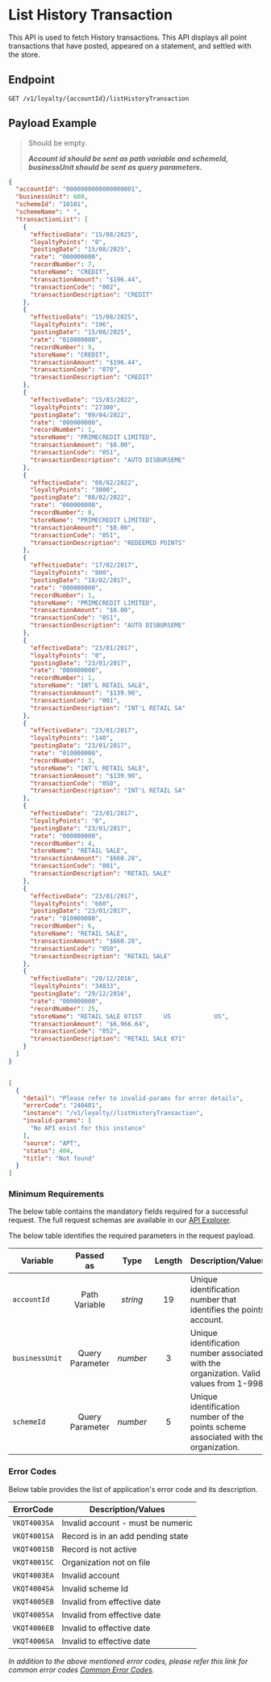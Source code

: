 # List History Transaction

This API is used to fetch History transactions. This API displays all point transactions that have posted, appeared on a statement, and settled with the store.

## Endpoint

`GET /v1/loyalty/{accountId}/listHistoryTransaction`

## Payload Example

<!--
type: tab
titles: Request, Response, Error
-->

>Should be empty.
>
>***Account id should be sent as path variable and schemeId, businessUnit should be sent as query parameters.***

<!--
type: tab
-->

```json
{
  "accountId": "0000000000000000001",
  "businessUnit": 600,
  "schemeId": "10101",
  "schemeName": " ",
  "transactionList": [
    {
      "effectiveDate": "15/08/2025",
      "loyaltyPoints": "0",
      "postingDate": "15/08/2025",
      "rate": "000000000",
      "recordNumber": 7,
      "storeName": "CREDIT",
      "transactionAmount": "$196.44",
      "transactionCode": "002",
      "transactionDescription": "CREDIT"
    },
    {
      "effectiveDate": "15/08/2025",
      "loyaltyPoints": "196",
      "postingDate": "15/08/2025",
      "rate": "010000000",
      "recordNumber": 9,
      "storeName": "CREDIT",
      "transactionAmount": "$196.44",
      "transactionCode": "070",
      "transactionDescription": "CREDIT"
    },
    {
      "effectiveDate": "15/03/2022",
      "loyaltyPoints": "27300",
      "postingDate": "09/04/2022",
      "rate": "000000000",
      "recordNumber": 1,
      "storeName": "PRIMECREDIT LIMITED",
      "transactionAmount": "$0.00",
      "transactionCode": "051",
      "transactionDescription": "AUTO DISBURSEME"
    },
    {
      "effectiveDate": "08/02/2022",
      "loyaltyPoints": "3000",
      "postingDate": "08/02/2022",
      "rate": "000000000",
      "recordNumber": 0,
      "storeName": "PRIMECREDIT LIMITED",
      "transactionAmount": "$0.00",
      "transactionCode": "051",
      "transactionDescription": "REDEEMED POINTS"
    },
    {
      "effectiveDate": "17/02/2017",
      "loyaltyPoints": "800",
      "postingDate": "18/02/2017",
      "rate": "000000000",
      "recordNumber": 1,
      "storeName": "PRIMECREDIT LIMITED",
      "transactionAmount": "$0.00",
      "transactionCode": "051",
      "transactionDescription": "AUTO DISBURSEME"
    },
    {
      "effectiveDate": "23/01/2017",
      "loyaltyPoints": "0",
      "postingDate": "23/01/2017",
      "rate": "000000000",
      "recordNumber": 1,
      "storeName": "INT'L RETAIL SALE",
      "transactionAmount": "$139.90",
      "transactionCode": "001",
      "transactionDescription": "INT'L RETAIL SA"
    },
    {
      "effectiveDate": "23/01/2017",
      "loyaltyPoints": "140",
      "postingDate": "23/01/2017",
      "rate": "010000000",
      "recordNumber": 3,
      "storeName": "INT'L RETAIL SALE",
      "transactionAmount": "$139.90",
      "transactionCode": "050",
      "transactionDescription": "INT'L RETAIL SA"
    },
    {
      "effectiveDate": "23/01/2017",
      "loyaltyPoints": "0",
      "postingDate": "23/01/2017",
      "rate": "000000000",
      "recordNumber": 4,
      "storeName": "RETAIL SALE",
      "transactionAmount": "$660.28",
      "transactionCode": "001",
      "transactionDescription": "RETAIL SALE"
    },
    {
      "effectiveDate": "23/01/2017",
      "loyaltyPoints": "660",
      "postingDate": "23/01/2017",
      "rate": "010000000",
      "recordNumber": 6,
      "storeName": "RETAIL SALE",
      "transactionAmount": "$660.28",
      "transactionCode": "050",
      "transactionDescription": "RETAIL SALE"
    },
    {
      "effectiveDate": "20/12/2016",
      "loyaltyPoints": "34833",
      "postingDate": "29/12/2016",
      "rate": "000000000",
      "recordNumber": 25,
      "storeName": "RETAIL SALE 071ST      US            US",
      "transactionAmount": "$6,966.64",
      "transactionCode": "052",
      "transactionDescription": "RETAIL SALE 071"
    }
  ]
}
```

<!--
type: tab
-->

```json

[
  {
    "detail": "Please refer to invalid-params for error details",
    "errorCode": "240401",
    "instance": "/v1/loyalty//listHistoryTransaction",
    "invalid-params": [
      "No API exist for this instance"
    ],
    "source": "APT",
    "status": 404,
    "title": "Not found"
  }
]

```

<!-- type: tab-end -->

### Minimum Requirements

The below table contains the mandatory fields required for a successful request. The full request schemas are available in our [API Explorer](../api/?type=get&path=/v1/loyalty/{accountId}/listHistoryTransaction).

The below table identifies the required parameters in the request payload.

| Variable | Passed as | Type | Length | Description/Values |
| -------- | :-------: | :--: | :------------: | ------------------ |
| `accountId` | Path Variable | *string* | 19 | Unique identification number that identifies the points account. |
| `businessUnit` | Query Parameter | *number* | 3 | Unique identification number associated with the organization. Valid values from 1-998. |
| `schemeId` | Query Parameter | *number* | 5 | Unique identification number of the points scheme associated with the organization. |

### Error Codes

Below table provides the list of application's error code and its description.

| ErrorCode |  Description/Values |
| --------  | ------------------ |
| `VKQT4003SA` | Invalid account - must be numeric |
| `VKQT4001SA` | Record is in an add pending state |
| `VKQT4001SB` | Record is not active |
| `VKQT4001SC` | Organization not on file |
| `VKQT4003EA` | Invalid account |
| `VKQT4004SA` | Invalid scheme Id |
| `VKQT4005EB` | Invalid from effective date |
| `VKQT4005SA` | Invalid from effective date |
| `VKQT4006EB` | Invalid to effective date |
| `VKQT4006SA` | Invalid to effective date |

*In addition to the above mentioned error codes, please refer this link for common error codes [Common Error Codes](?path=docs/Common_Error_Code.md).*
